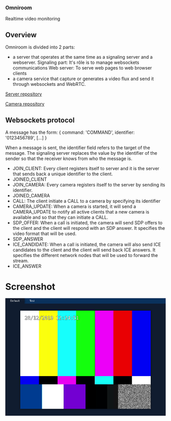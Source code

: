 ### Omniroom
Realtime video monitoring

## Overview
Omniroom is divided into 2 parts:
- a server that operates at the same time as a signaling server and a webserver.
    Signaling part: It's rôle is to manage websockets communications
    Web server: To serve web pages to web browser clients
- a camera service that capture or generates a video flux and send it through websockets and WebRTC.

[Server repository](https://github.com/room-2135/omniroom-server)

[Camera repository](https://github.com/room-2135/omniroom-camera)

## Websockets protocol

A message has the form:
{
    command: 'COMMAND',
    identifier: '0123456789',
    [...]
}

When a message is sent, the identifier field refers to the target of the message. The signaling server replaces the value by the identifier of the sender so that the receiver knows from who the message is.

- JOIN_CLIENT:
    Every client registers itself to server and it is the server that sends back a unique identifier to the client.
- JOINED_CLIENT
- JOIN_CAMERA:
    Every camera registers itself to the server by sending its identifier.
- JOINED_CAMERA
- CALL:
    The client initiate a CALL to a camera by specifying its identifier
- CAMERA_UPDATE:
    When a camera is started, it will send a CAMERA_UPDATE to notify all active clients that a new camera is available and so that they can initiate a CALL.
- SDP_OFFER:
    When a call is initiated, the camera will send SDP offers to the client and the client will respond with an SDP answer. It specifies the video format that will be used.
- SDP_ANSWER
- ICE_CANDIDATE:
    When a call is initiated, the camera will also send ICE candidates to the client and the client will send back ICE answers. It specifies the different network nodes that will be used to forward the stream.
- ICE_ANSWER

# Screenshot
![Default room](screenshot.png)
